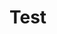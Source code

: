 # Test
<html lang="en" dir="ltr">
  <head>
    <meta charset="utf-8>
    <title>hello</title>
  </head>
  <body>
     Hello, world!
  </body>
</html>
